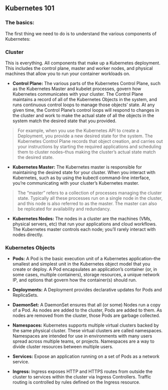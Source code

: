 ## Kubernetes 101

### The basics:

The first thing we need to do is to understand the various components of Kubernetes:

### Cluster
This is everything. All components that make up a Kubernetes deployment. This includes the control plane, master and worker nodes, and physical machines that allow you to run your container workloads on.

* **Control Plane:** The various parts of the Kubernetes Control Plane, such as the Kubernetes Master and kubelet processes, govern how Kubernetes communicates with your cluster. The Control Plane maintains a record of all of the Kubernetes Objects in the system, and runs continuous control loops to manage those objects’ state. At any given time, the Control Plane’s control loops will respond to changes in the cluster and work to make the actual state of all the objects in the system match the desired state that you provided.

> For example, when you use the Kubernetes API to create a Deployment, you provide a new desired state for the system. The Kubernetes Control Plane records that object creation, and carries out your instructions by starting the required applications and scheduling them to cluster nodes–thus making the cluster’s actual state match the desired state.

* **Kubernetes Master:** The Kubernetes master is responsible for maintaining the desired state for your cluster. When you interact with Kubernetes, such as by using the kubectl command-line interface, you’re communicating with your cluster’s Kubernetes master.

> The “master” refers to a collection of processes managing the cluster state. Typically all these processes run on a single node in the cluster, and this node is also referred to as the master. The master can also be replicated for availability and redundancy.

* **Kubernetes Nodes:** The nodes in a cluster are the machines (VMs, physical servers, etc) that run your applications and cloud workflows. The Kubernetes master controls each node; you’ll rarely interact with nodes directly.

### Kubernetes Objects

* **Pods:** A Pod is the basic execution unit of a Kubernetes application–the smallest and simplest unit in the Kubernetes object model that you create or deploy. A Pod encapsulates an application’s container (or, in some cases, multiple containers), storage resources, a unique network IP, and options that govern how the container(s) should run.

* **Deployments:** A Deployment provides declarative updates for Pods and ReplicaSets.

* **DaemonSet:** A DaemonSet ensures that all (or some) Nodes run a copy of a Pod. As nodes are added to the cluster, Pods are added to them. As nodes are removed from the cluster, those Pods are garbage collected.

* **Namespaces:** Kubernetes supports multiple virtual clusters backed by the same physical cluster. These virtual clusters are called namespaces. Namespaces are intended for use in environments with many users spread across multiple teams, or projects. Namespaces are a way to divide cluster resources between multiple users.

* **Services:** Expose an application running on a set of Pods as a network service.

* **Ingress:** Ingress exposes HTTP and HTTPS routes from outside the cluster to services within the cluster via Ingress Controllers. Traffic routing is controlled by rules defined on the Ingress resource.
